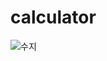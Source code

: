 # calculator
![수지](http://mimgnews2.naver.net/image/421/2015/03/23/1283120_article_99_20150323165608.jpg)
